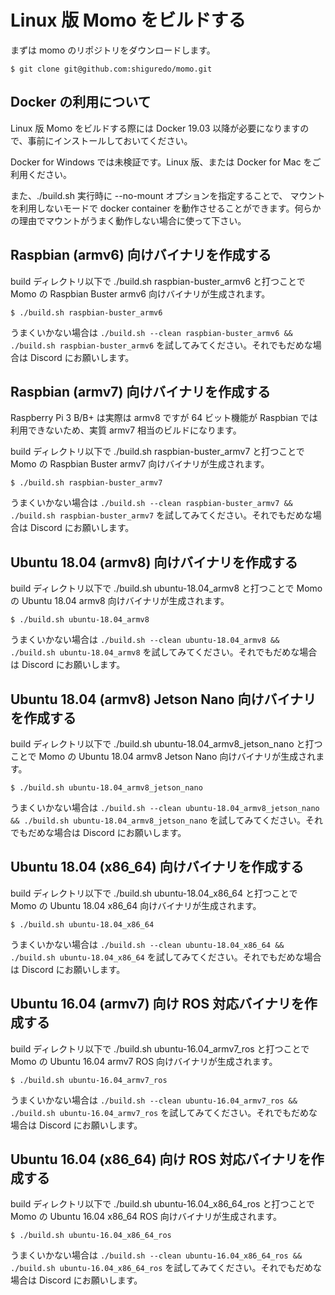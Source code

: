 # Linux 版 Momo をビルドする

まずは momo のリポジトリをダウンロードします。

```shell
$ git clone git@github.com:shiguredo/momo.git
```

## Docker の利用について

Linux 版 Momo をビルドする際には Docker 19.03 以降が必要になりますので、事前にインストールしておいてください。

Docker for Windows では未検証です。Linux 版、または Docker for Mac をご利用ください。

また、./build.sh 実行時に --no-mount オプションを指定することで、
マウントを利用しないモードで docker container を動作させることができます。何らかの理由でマウントがうまく動作しない場合に使って下さい。

## Raspbian (armv6) 向けバイナリを作成する

build ディレクトリ以下で ./build.sh raspbian-buster_armv6 と打つことで Momo の Raspbian Buster armv6 向けバイナリが生成されます。

```shell
$ ./build.sh raspbian-buster_armv6
```

うまくいかない場合は `./build.sh --clean raspbian-buster_armv6 && ./build.sh raspbian-buster_armv6` を試してみてください。それでもだめな場合は Discord にお願いします。

## Raspbian (armv7) 向けバイナリを作成する

Raspberry Pi 3 B/B+ は実際は armv8 ですが 64 ビット機能が Raspbian では利用できないため、実質 armv7 相当のビルドになります。

build ディレクトリ以下で ./build.sh raspbian-buster_armv7 と打つことで Momo の Raspbian Buster armv7 向けバイナリが生成されます。

```shell
$ ./build.sh raspbian-buster_armv7
```

うまくいかない場合は `./build.sh --clean raspbian-buster_armv7 && ./build.sh raspbian-buster_armv7` を試してみてください。それでもだめな場合は Discord にお願いします。

## Ubuntu 18.04 (armv8) 向けバイナリを作成する

build ディレクトリ以下で ./build.sh ubuntu-18.04_armv8 と打つことで Momo の Ubuntu 18.04 armv8 向けバイナリが生成されます。

```shell
$ ./build.sh ubuntu-18.04_armv8
```

うまくいかない場合は `./build.sh --clean ubuntu-18.04_armv8 && ./build.sh ubuntu-18.04_armv8` を試してみてください。それでもだめな場合は Discord にお願いします。

## Ubuntu 18.04 (armv8) Jetson Nano 向けバイナリを作成する

build ディレクトリ以下で ./build.sh ubuntu-18.04_armv8_jetson_nano と打つことで Momo の Ubuntu 18.04 armv8 Jetson Nano 向けバイナリが生成されます。

```shell
$ ./build.sh ubuntu-18.04_armv8_jetson_nano
```

うまくいかない場合は `./build.sh --clean ubuntu-18.04_armv8_jetson_nano && ./build.sh ubuntu-18.04_armv8_jetson_nano` を試してみてください。それでもだめな場合は Discord にお願いします。

## Ubuntu 18.04 (x86_64) 向けバイナリを作成する

build ディレクトリ以下で ./build.sh ubuntu-18.04_x86_64 と打つことで Momo の Ubuntu 18.04 x86_64 向けバイナリが生成されます。

```shell
$ ./build.sh ubuntu-18.04_x86_64
```

うまくいかない場合は `./build.sh --clean ubuntu-18.04_x86_64 && ./build.sh ubuntu-18.04_x86_64` を試してみてください。それでもだめな場合は Discord にお願いします。


## Ubuntu 16.04 (armv7) 向け ROS 対応バイナリを作成する

build ディレクトリ以下で ./build.sh ubuntu-16.04_armv7_ros と打つことで Momo の Ubuntu 16.04 armv7 ROS 向けバイナリが生成されます。

```shell
$ ./build.sh ubuntu-16.04_armv7_ros
```

うまくいかない場合は `./build.sh --clean ubuntu-16.04_armv7_ros && ./build.sh ubuntu-16.04_armv7_ros` を試してみてください。それでもだめな場合は Discord にお願いします。


## Ubuntu 16.04 (x86_64) 向け ROS 対応バイナリを作成する

build ディレクトリ以下で ./build.sh ubuntu-16.04_x86_64_ros と打つことで Momo の Ubuntu 16.04 x86_64 ROS 向けバイナリが生成されます。

```shell
$ ./build.sh ubuntu-16.04_x86_64_ros
```

うまくいかない場合は `./build.sh --clean ubuntu-16.04_x86_64_ros && ./build.sh ubuntu-16.04_x86_64_ros` を試してみてください。それでもだめな場合は Discord にお願いします。
